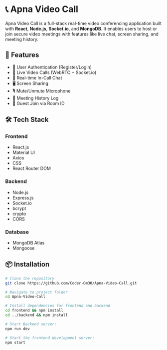 # 📞 Apna Video Call

Apna Video Call is a full-stack real-time video conferencing application built with **React**, **Node.js**, **Socket.io**, and **MongoDB**. It enables users to host or join secure video meetings with features like live chat, screen sharing, and meeting history.

## 🚀 Features

- 🔐 User Authentication (Register/Login)
- 🎥 Live Video Calls (WebRTC + Socket.io)
- 💬 Real-time In-Call Chat
- 🖥️ Screen Sharing
- 🎙️ Mute/Unmute Microphone
- 📜 Meeting History Log
- 👥 Guest Join via Room ID

## 🛠️ Tech Stack

### Frontend
- React.js
- Material UI
- Axios
- CSS
- React Router DOM

### Backend
- Node.js
- Express.js
- Socket.io
- bcrypt
- crypto
- CORS

### Database
- MongoDB Atlas
- Mongoose

## 📦 Installation

```bash
# Clone the repository
git clone https://github.com/Coder-Om30/Apna-Video-Call.git

# Navigate to project folder
cd Apna-Video-Call

# Install dependencies for frontend and backend
cd frontend && npm install
cd ../backend && npm install

# Start Backend server:
npm run dev

# Start the frontend development server:
npm start
